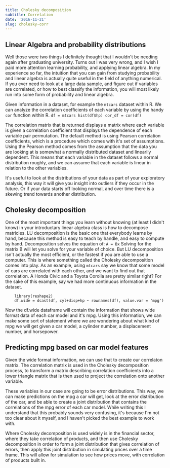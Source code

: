 ```yaml
---
title: Cholesky decomposition
subtitle: Correlation
date: '2016-11-21'
slug: cholesky-corr
---
```


## Linear Algebra and probability distributions

Well those were two things I definitely thought that I wouldn't be needing
again after graduating university. Turns out I was very wrong, and I wish I
paid more attention learning probability, and applying linear algebra. In my
experience so far, the intuition that you can gain from studying probability
and linear algebra is actually quite useful in the field of anything
numerical. If you ever need to look at a large data sample, and figure out if
variables are correlated, or how to best classify the information, you will
most likely run into some form of probability and linear algebra.

Given information in a dataset, for example the `mtcars` dataset within R. We
can analyze the correlation coefficients of each variable by using the handy
`cor` function within R. ` df = mtcars hist(df$hp) cor_df = cor(df) `

The correlation matrix that is returned displays a matrix where each variable
is given a correlation coefficient that displays the dependence of each
variable pair permutation. The default method is using Pearson correlation
coefficients, which is a procedure which comes with it's set of assumptions.
Using the Pearson method comes from the assumption that the data you are
looking at is somewhat a normally distributed dataset and linearlly dependent.
This means that each variable in the dataset follows a normal distribution
roughly, and we can assume that each variable is linear in relation to the
other variables.

It's useful to look at the distributions of your data as part of your
exploratory analysis, this way it will give you insight into outliers if they
occur in the future. Or if your data starts off looking normal, and over time
there is a skewing trend towards another distribution.

## Cholesky decomposition

One of the most important things you learn without knowing (at least I didn't
know) in your introductary linear algebra class is how to decompose matricies.
LU decomposition is the basic one that everybody learns by hand, because this
method is easy to teach by handle, and easy to compute by hand. Decomposition
solves the equation of: ` A = Bx ` Solving for the matrix B will let you solve
for your variable of choice. But LU decomposition isn't actually the most
efficient, or the fastest if you are able to use a computer. This is where
something called the Cholesky decomposition comes into play. As an example,
using `mtcars` say we know that some model of cars are correlated with each
other, and we want to find out that correlation. A Honda Civic and a Toyota
Corolla are pretty similar right? For the sake of this example, say we had
more continuous information in the dataset.

```
    library(reshape2)
    df.wide = dcast(df, cyl+disp+hp ~ rownames(df), value.var = 'mpg')
```

Now the df.wide dataframe will contain the information that shows wide format
data of each car model and it's mpg. Using this information, we can make some
sort of statement where we are wondering about what kind of mpg we will get
given a car model, a cylinder number, a displacement number, and horsepower.

## Predicting mpg based on car model features

Given the wide format information, we can use that to create our correlaton
matrix. The correlation matrix is used in the Cholesky decomposition process,
to transform a matrix describing correlation coefficients into a lower
triangle matrix that is then used to project the correlation onto another
variable.

These variables in our case are going to be error distributions. This way, we
can make predictions on the mpg a car will get, look at the error distribution
of the car, and be able to create a joint distribution that contains the
correlations of the mpg error of each car model. While writing this I
understand that this probably sounds very confusing, it's because I'm not too
clear about it myself, and I haven't picked the best example to work with.

Where Cholesky decomposition is used widely is in the financial sector, where
they take correlation of products, and then use Cholesky decomposition in
order to form a joint distribution that gives correlation of errors, then
apply this joint distribution in simulating prices over a time frame. This
will allow for simulation to see how prices move, with correlation of products
built in.